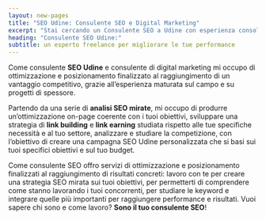 ```yaml
---
layout: new-pages
title: "SEO Udine: Consulente SEO e Digital Marketing"
excerpt: "Stai cercando un Consulente SEO a Udine con esperienza consolidata su progetti di spessore? Clicca e scopri come posso aiutarti!"
heading: "Consulente SEO Udine:"
subtitle: un esperto freelance per migliorare le tue performance
---
```

Come consulente **SEO Udine** e consulente di digital marketing mi occupo di ottimizzazione e posizionamento finalizzato al raggiungimento di un vantaggio competitivo, grazie all’esperienza maturata sul campo e su progetti di spessore.

Partendo da una serie di **analisi SEO mirate**, mi occupo di produrre un’ottimizzazione on-page coerente con i tuoi obiettivi, sviluppare una strategia di **link building** e **link earning** studiata rispetto alle tue specifiche necessità e al tuo settore, analizzare e studiare la competizione, con l’obiettivo di creare una campagna SEO Udine personalizzata che si basi sui tuoi specifici obiettivi e sul tuo budget.

Come consulente SEO offro servizi di ottimizzazione e posizionamento finalizzati al raggiungimento di risultati concreti: lavoro con te per creare una strategia SEO mirata sui tuoi obiettivi, per permetterti di comprendere come stanno lavorando i tuoi concorrenti, per studiare le keyword e integrare quelle più importanti per raggiungere performance e risultati.
Vuoi sapere chi sono e come lavoro? **Sono il tuo consulente SEO**!
